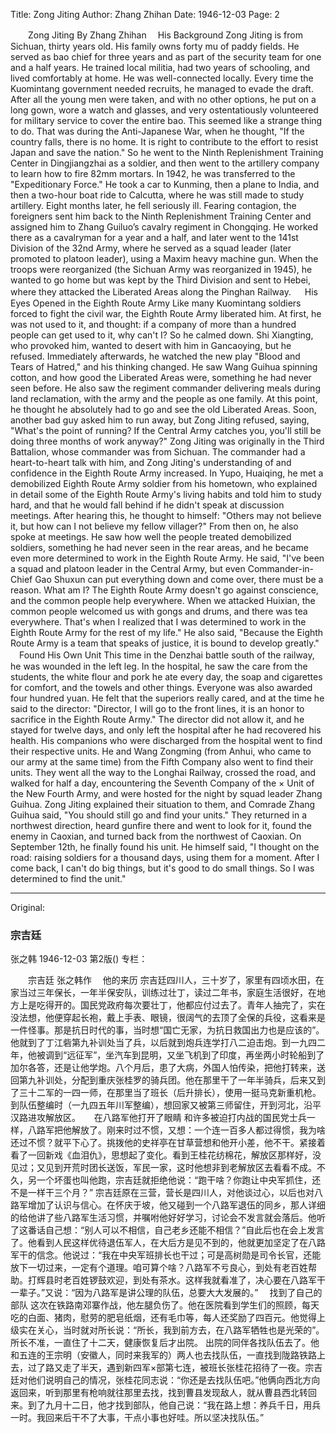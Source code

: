 Title: Zong Jiting
Author: Zhang Zhihan
Date: 1946-12-03
Page: 2

　　Zong Jiting
    By Zhang Zhihan
  　His Background
    Zong Jiting is from Sichuan, thirty years old. His family owns forty mu of paddy fields. He served as bao chief for three years and as part of the security team for one and a half years. He trained local militia, had two years of schooling, and lived comfortably at home. He was well-connected locally. Every time the Kuomintang government needed recruits, he managed to evade the draft. After all the young men were taken, and with no other options, he put on a long gown, wore a watch and glasses, and very ostentatiously volunteered for military service to cover the entire bao. This seemed like a strange thing to do. That was during the Anti-Japanese War, when he thought, "If the country falls, there is no home. It is right to contribute to the effort to resist Japan and save the nation." So he went to the Ninth Replenishment Training Center in Dingjiangzhai as a soldier, and then went to the artillery company to learn how to fire 82mm mortars. In 1942, he was transferred to the "Expeditionary Force." He took a car to Kunming, then a plane to India, and then a two-hour boat ride to Calcutta, where he was still made to study artillery. Eight months later, he fell seriously ill. Fearing contagion, the foreigners sent him back to the Ninth Replenishment Training Center and assigned him to Zhang Guiluo’s cavalry regiment in Chongqing. He worked there as a cavalryman for a year and a half, and later went to the 141st Division of the 32nd Army, where he served as a squad leader (later promoted to platoon leader), using a Maxim heavy machine gun. When the troops were reorganized (the Sichuan Army was reorganized in 1945), he wanted to go home but was kept by the Third Division and sent to Hebei, where they attacked the Liberated Areas along the Pinghan Railway.
　  His Eyes Opened in the Eighth Route Army
    Like many Kuomintang soldiers forced to fight the civil war, the Eighth Route Army liberated him. At first, he was not used to it, and thought: if a company of more than a hundred people can get used to it, why can't I? So he calmed down. Shi Xiangting, who provoked him, wanted to desert with him in Gancaoying, but he refused. Immediately afterwards, he watched the new play "Blood and Tears of Hatred," and his thinking changed. He saw Wang Guihua spinning cotton, and how good the Liberated Areas were, something he had never seen before. He also saw the regiment commander delivering meals during land reclamation, with the army and the people as one family. At this point, he thought he absolutely had to go and see the old Liberated Areas. Soon, another bad guy asked him to run away, but Zong Jiting refused, saying, "What's the point of running? If the Central Army catches you, you'll still be doing three months of work anyway?"
    Zong Jiting was originally in the Third Battalion, whose commander was from Sichuan. The commander had a heart-to-heart talk with him, and Zong Jiting's understanding of and confidence in the Eighth Route Army increased. In Yupo, Huaiqing, he met a demobilized Eighth Route Army soldier from his hometown, who explained in detail some of the Eighth Route Army's living habits and told him to study hard, and that he would fall behind if he didn't speak at discussion meetings. After hearing this, he thought to himself: "Others may not believe it, but how can I not believe my fellow villager?" From then on, he also spoke at meetings. He saw how well the people treated demobilized soldiers, something he had never seen in the rear areas, and he became even more determined to work in the Eighth Route Army. He said, "I've been a squad and platoon leader in the Central Army, but even Commander-in-Chief Gao Shuxun can put everything down and come over, there must be a reason. What am I? The Eighth Route Army doesn't go against conscience, and the common people help everywhere. When we attacked Huixian, the common people welcomed us with gongs and drums, and there was tea everywhere. That's when I realized that I was determined to work in the Eighth Route Army for the rest of my life." He also said, "Because the Eighth Route Army is a team that speaks of justice, it is bound to develop greatly."
  　Found His Own Unit
    This time in the Denzhai battle south of the railway, he was wounded in the left leg. In the hospital, he saw the care from the students, the white flour and pork he ate every day, the soap and cigarettes for comfort, and the towels and other things. Everyone was also awarded four hundred yuan. He felt that the superiors really cared, and at the time he said to the director: "Director, I will go to the front lines, it is an honor to sacrifice in the Eighth Route Army." The director did not allow it, and he stayed for twelve days, and only left the hospital after he had recovered his health.
    His companions who were discharged from the hospital went to find their respective units. He and Wang Zongming (from Anhui, who came to our army at the same time) from the Fifth Company also went to find their units. They went all the way to the Longhai Railway, crossed the road, and walked for half a day, encountering the Seventh Company of the × Unit of the New Fourth Army, and were hosted for the night by squad leader Zhang Guihua. Zong Jiting explained their situation to them, and Comrade Zhang Guihua said, "You should still go and find your units." They returned in a northwest direction, heard gunfire there and went to look for it, found the enemy in Caoxian, and turned back from the northwest of Caoxian. On September 12th, he finally found his unit. He himself said, "I thought on the road: raising soldiers for a thousand days, using them for a moment. After I come back, I can't do big things, but it's good to do small things. So I was determined to find the unit."



<hr /> 

Original: 


### 宗吉廷
张之韩
1946-12-03
第2版()
专栏：

　　宗吉廷
    张之韩作
  　他的来历
    宗吉廷四川人，三十岁了，家里有四顷水田，在家当过三年保长，一年半保安队，训练过壮丁，读过二年书，家庭生活很好，在地方上是吃得开的。国民党政府每次要壮丁，他都应付过去了。青年人抽完了，实在没法想，他便穿起长袍，戴上手表、眼镜，很阔气的去顶了全保的兵役，这看来是一件怪事。那是抗日时代的事，当时想“国亡无家，为抗日救国出力也是应该的”。他就到了丁江砦第九补训处当了兵，以后就到炮兵连学打八二迫击炮。到一九四二年，他被调到“远征军”，坐汽车到昆明，又坐飞机到了印度，再坐两小时轮船到了加尔各答，还是让他学炮。八个月后，患了大病，外国人怕传染，把他打转来，送回第九补训处，分配到重庆张桂罗的骑兵团。他在那里干了一年半骑兵，后来又到了三十二军的一四一师，在那里当了班长（后升排长），使用一挺马克新重机枪。到队伍整编时（一九四五年川军整编），想回家又被第三师留住，开到河北，沿平汉路进攻解放区。
　  在八路军他打开了眼睛
    和许多被迫打内战的国民党士兵一样，八路军把他解放了。刚来时过不惯，又想：一个连一百多人都过得惯，我为啥还过不惯？就平下心了。挑拨他的史祥亭在甘草营想和他开小差，他不干。紧接着看了一回新戏《血泪仇》，思想起了变化。看到王桂花纺棉花，解放区那样好，没见过；又见到开荒时团长送饭，军民一家，这时他想非到老解放区去看看不成。不久，另一个坏蛋也叫他跑，宗吉廷就拒绝他说：“跑干啥？你跑让中央军抓住，还不是一样干三个月？”
    宗吉廷原在三营，营长是四川人，对他谈过心，以后也对八路军增加了认识与信心。在怀庆于坡，他又碰到一个八路军退伍的同乡，那人详细的给他讲了些八路军生活习惯，并嘱咐他好好学习，讨论会不发言就会落后。他听了这番话自己想：“别人可以不相信，自己老乡还能不相信？”自此后也在会上发言了。他看到人民这样优待退伍军人，在大后方是见不到的，他就更加坚定了在八路军干的信念。他说过：“我在中央军班排长也干过；可是高树勋是司令长官，还能放下一切过来，一定有个道理。咱可算个啥？八路军不亏良心，到处有老百姓帮助。打辉县时老百姓锣鼓欢迎，到处有茶水。这样我就看准了，决心要在八路军干一辈子。”又说：“因为八路军是讲公理的队伍，总要大大发展的。”
  　找到了自己的部队
    这次在铁路南邓寨作战，他左腿负伤了。他在医院看到学生们的照顾，每天吃的白面、猪肉，慰劳的肥皂纸烟，还有毛巾等，每人还奖励了四百元。他觉得上级实在关心，当时就对所长说：“所长，我到前方去，在八路军牺牲也是光荣的”。所长不准，一直住了十二天，健康恢复后才出院。
    出院的同伴各找队伍去了。他和五连的王宗明（安徽人，同时来我军的）两人也去找队伍，一直找到陇路铁路上去，过了路又走了半天，遇到新四军×部第七连，被班长张桂花招待了一夜。宗吉廷对他们说明自己的情况，张桂花同志说：“你还是去找队伍吧。”他俩向西北方向返回来，听到那里有枪响就往那里去找，找到曹县发现敌人，就从曹县西北转回来。到了九月十二日，他才找到部队，他自己说：“我在路上想：养兵千日，用兵一时。我回来后干不了大事，干点小事也好哇。所以坚决找队伍。”
